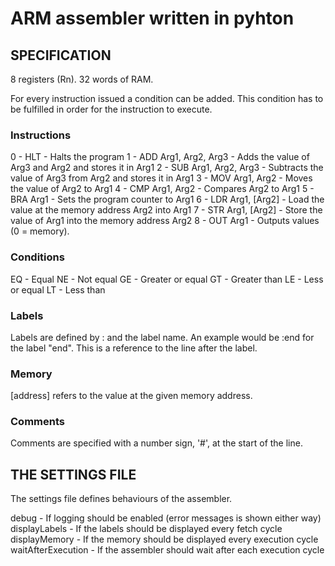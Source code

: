 # ARM assembler written in pyhton

## SPECIFICATION

8 registers (Rn). 
32 words of RAM.

For every instruction issued a condition can be added. This condition has to be
fulfilled in order for the instruction to execute.

### Instructions

0 - HLT <CONDITION>                           - Halts the program
1 - ADD <CONDITION> Arg1, Arg2, Arg3          - Adds the value of Arg3 and Arg2 and stores it in Arg1
2 - SUB <CONDITION> Arg1, Arg2, Arg3          - Subtracts the value of Arg3 from Arg2 and stores it in Arg1
3 - MOV <CONDITION> Arg1, Arg2                - Moves the value of Arg2 to Arg1
4 - CMP <CONDITION> Arg1, Arg2                - Compares Arg2 to Arg1
5 - BRA <CONDITION> Arg1                      - Sets the program counter to Arg1
6 - LDR <CONDITION> Arg1, [Arg2]              - Load the value at the memory address Arg2 into Arg1
7 - STR <CONDITION> Arg1, [Arg2]              - Store the value of Arg1 into the memory address Arg2
8 - OUT <CONDITION> Arg1                      - Outputs values (0 = memory).

### Conditions

EQ - Equal
NE - Not equal
GE - Greater or equal
GT - Greater than
LE - Less or equal
LT - Less than

### Labels

Labels are defined by : and the label name. An example would be :end for the label "end". This
is a reference to the line after the label.

### Memory

[address] refers to the value at the given memory address.

### Comments

Comments are specified with a number sign, '#', at the start of the line.



## THE SETTINGS FILE
 
The settings file defines behaviours of the assembler.

debug - If logging should be enabled (error messages is shown either way)
displayLabels - If the labels should be displayed every fetch cycle
displayMemory - If the memory should be displayed every execution cycle
waitAfterExecution - If the assembler should wait after each execution cycle
